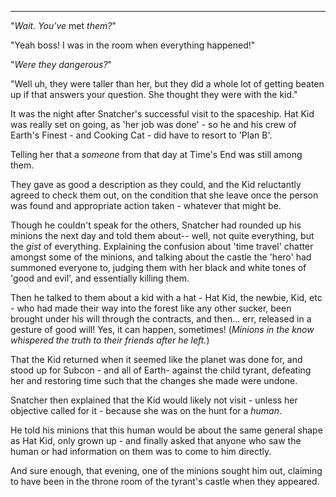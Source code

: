 ----

"*Wait. You've* met *them?*"

"Yeah boss! I was in the room when everything happened!"

"*Were they dangerous?*"

"Well uh, they were taller than her, but they did a whole lot of getting beaten up if that answers your question. She thought they were with the kid."

It was the night after Snatcher's successful visit to the spaceship. Hat Kid was really set on going, as 'her job was done' - so he and his crew of Earth's Finest - and Cooking Cat - did have to resort to 'Plan B'.

Telling her that a *someone* from that day at Time's End was still among them.

They gave as good a description as they could, and the Kid reluctantly agreed to check them out, on the condition that she leave once the person was found and appropriate action taken - whatever that might be.

Though he couldn't speak for the others, Snatcher had rounded up his minions the next day and told them about-- well, not quite everything, but the *gist* of everything. Explaining the confusion about 'time travel' chatter amongst some of the minions, and talking about the castle the 'hero' had summoned everyone to, judging them with her black and white tones of 'good and evil', and essentially killing them.

Then he talked to them about a kid with a hat - Hat Kid, the newbie, Kid, etc - who had made their way into the forest like any other sucker, been brought under his will through the contracts, and then... err, released in a gesture of good will! Yes, it can happen, sometimes! (*Minions in the know whispered the truth to their friends after he left.*)

That the Kid returned when it seemed like the planet was done for, and stood up for Subcon - and all of Earth- against the child tyrant, defeating her and restoring time such that the changes she made were undone.

Snatcher then explained that the Kid would likely not visit - unless her objective called for it - because she was on the hunt for a *human*.

He told his minions that this human would be about the same general shape as Hat Kid, only grown up - and finally asked that anyone who saw the human or had information on them was to come to him directly.

And sure enough, that evening, one of the minions sought him out, claiming to have been in the throne room of the tyrant's castle when they appeared.